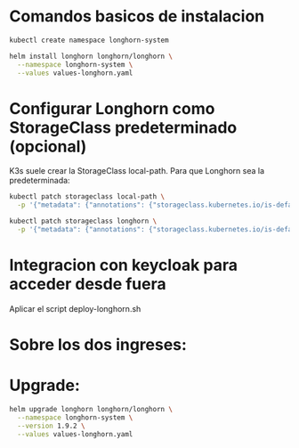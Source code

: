 # Comandos basicos de instalacion

```bash
kubectl create namespace longhorn-system
```
```bash
helm install longhorn longhorn/longhorn \
  --namespace longhorn-system \
  --values values-longhorn.yaml
```

# Configurar Longhorn como StorageClass predeterminado (opcional)

K3s suele crear la StorageClass local-path. Para que Longhorn sea la predeterminada:

```bash
kubectl patch storageclass local-path \
  -p '{"metadata": {"annotations": {"storageclass.kubernetes.io/is-default-class":"false"}}}'

kubectl patch storageclass longhorn \
  -p '{"metadata": {"annotations": {"storageclass.kubernetes.io/is-default-class":"true"}}}'
```
# Integracion con keycloak para acceder desde fuera

Aplicar el script deploy-longhorn.sh

# Sobre los dos ingreses:

# Upgrade:

```bash
helm upgrade longhorn longhorn/longhorn \
  --namespace longhorn-system \
  --version 1.9.2 \
  --values values-longhorn.yaml
```